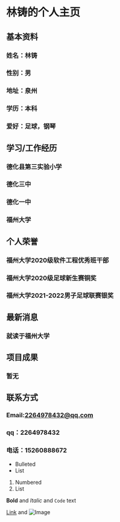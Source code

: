 # 林铸的个人主页
## 基本资料
### 姓名：林铸
### 性别：男
### 地址：泉州
### 学历：本科
### 爱好：足球，钢琴
## 学习/工作经历
### 德化县第三实验小学
### 德化三中
### 德化一中
### 福州大学
## 个人荣誉
### 福州大学2020级软件工程优秀班干部
### 福州大学2020级足球新生赛铜奖
### 福州大学2021-2022男子足球联赛银奖
## 最新消息
### 就读于福州大学
## 项目成果
### 暂无
## 联系方式
### Email:2264978432@qq.com
### qq：2264978432
### 电话：15260888672



- Bulleted
- List

1. Numbered
2. List

**Bold** and _Italic_ and `Code` text

[Link](url) and ![Image](src)
```


